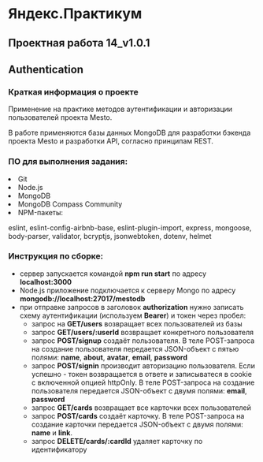  

# Яндекс.Практикум
  
## Проектная работа 14_v1.0.1
 
## Authentication

### Краткая информация о проекте

  
Применение на практике методов аутентификации и авторизации пользователей проекта Mesto.

В работе применяются базы данных MongoDB для разработки бэкенда проекта Mesto и разработки API, согласно принципам REST.


### ПО для выполнения задания:

<li>
Git
<li>
Node.js
<li>
MongoDB
<li>
MongoDB Compass Community
<li>
NPM-пакеты:

eslint, eslint-config-airbnb-base, eslint-plugin-import, express, mongoose, body-parser, validator, bcryptjs, jsonwebtoken, dotenv, helmet
  

### Инструкция по сборке:
- сервер запускается командой **npm run start** по адресу **localhost:3000**
- Node.js приложение подключается к серверу Mongo по адресу **mongodb://localhost:27017/mestodb**
- при отправке запросов в заголовок **authorization** нужно записать схему аутентификации (используем **Bearer**) и токен через пробел: 
  - запрос на **GET/users** возвращает всех пользователей из базы
  - запрос **GET/users/:userId** возвращает конкретного пользователя
  - запрос **POST/signup** создаёт пользователя. В теле POST-запроса на создание пользователя передается JSON-объект с пятью полями: **name**, **about**, **avatar**, **email**, **password**
  - запрос **POST/signin** производит авторизацию пользователя. Если успешно - токен возвращается в ответе и записыватеся в cookie с включенной опцией httpOnly. В теле POST-запроса на создание пользователя передается JSON-объект с двумя полями: **email**, **password**
  - запрос **GET/cards** возвращает все карточки всех пользователей
  - запрос **POST/cards** создаёт карточку. В теле POST-запроса на создание карточки передается JSON-объект с двумя полями: **name** и **link**.
  - запрос **DELETE/cards/:cardId** удаляет карточку по идентификатору